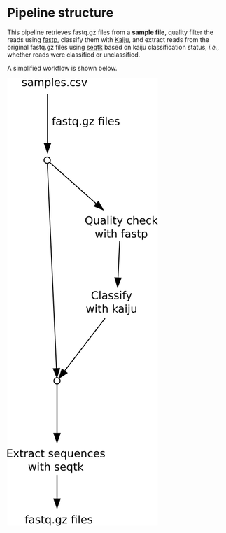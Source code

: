 # Pipeline structure



This pipeline retrieves fastq.gz files from a **sample file**, quality filter the reads using [fastp](https://academic.oup.com/bioinformatics/article/34/17/i884/5093234), classify them with [Kaiju](https://www.nature.com/articles/ncomms11257), and extract reads from the original fastq.gz files using [seqtk](https://github.com/lh3/seqtk) based on kaiju classification status, *i.e.*, whether reads were classified or unclassified.

A simplified workflow is shown below.

![](images/pipeline.png)

















